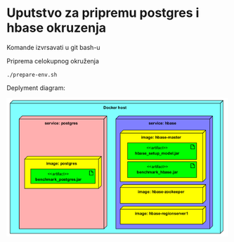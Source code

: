 # Uputstvo za pripremu postgres i hbase okruzenja


Komande izvrsavati u git bash-u

Priprema celokupnog okruženja

	./prepare-env.sh

Deplyment diagram: 

![Deoployment diagram](deployment_diagram.png)